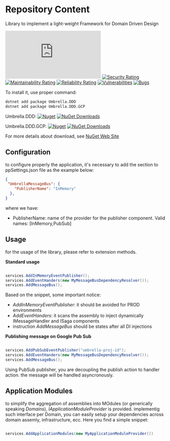 # Repository Content
Library to implement a light-weight Framework for Domain Driven Design

[![Build Status](https://garaproject.visualstudio.com/UmbrellaFramework/_apis/build/status/Umbrella.DDD?branchName=main)](https://garaproject.visualstudio.com/UmbrellaFramework/_build/latest?definitionId=80&branchName=main)
[![Security Rating](https://sonarcloud.io/api/project_badges/measure?project=Umbrella.DDD&metric=security_rating)](https://sonarcloud.io/summary/new_code?id=Umbrella.DDD)
[![Maintainability Rating](https://sonarcloud.io/api/project_badges/measure?project=Umbrella.DDD&metric=sqale_rating)](https://sonarcloud.io/summary/new_code?id=Umbrella.DDD)
[![Reliability Rating](https://sonarcloud.io/api/project_badges/measure?project=Umbrella.DDD&metric=reliability_rating)](https://sonarcloud.io/summary/new_code?id=Umbrella.DDD)
[![Vulnerabilities](https://sonarcloud.io/api/project_badges/measure?project=Umbrella.DDD&metric=vulnerabilities)](https://sonarcloud.io/summary/new_code?id=Umbrella.DDD)
[![Bugs](https://sonarcloud.io/api/project_badges/measure?project=Umbrella.DDD&metric=bugs)](https://sonarcloud.io/summary/new_code?id=Umbrella.DDD)


To install it, use proper command:

```bat
dotnet add package Umbrella.DDD
dotnet add package Umbrella.DDD.GCP
```

Umbrella.DDD:
[![Nuget](https://img.shields.io/nuget/v/Umbrella.DDD.svg?style=plastic)](https://www.nuget.org/packages/Umbrella.DDD/)
[![NuGet Downloads](https://img.shields.io/nuget/dt/Umbrella.DDD.svg)](https://www.nuget.org/packages/Umbrella.DDD/)

Umbrella.DDD.GCP:
[![Nuget](https://img.shields.io/nuget/v/Umbrella.DDD.GCP.svg?style=plastic)](https://www.nuget.org/packages/Umbrella.DDD.GCP/)
[![NuGet Downloads](https://img.shields.io/nuget/dt/Umbrella.DDD.GCP.svg)](https://www.nuget.org/packages/Umbrella.DDD.GCP/)


For more details about download, see [NuGet Web Site](https://www.nuget.org/packages/Umbrella.DDD/)

## Configuration

to configure properly the application, it's necessary to add the section to ppSettings.json file as the example below:

```json
{
 "UmbrellaMessageBus": {
    "PublisherName": "InMemory"
  },
}
```

where we have:

- PublisherName: name of the provider for the publisher component. Valid names: [InMemory,PubSub]

## Usage

for the usage of the library, please refer to extension methods.

<b>Standard usage</b>

```c#

services.AddInMemoryEventPublisher();
services.AddEventHanders(new MyMessageBusDependencyResolver());
services.AddMessageBus();

```

Based on the snippet, some important notice:
- _AddInMemoryEventPublisher_: it should be avoided for PROD environments
- _AddEventHanders_: it scans the assembly to inject dynamically IMessageHandler and ISaga components
- instruction _AddMessageBus_ should be states after all DI injections

<b>Publishing message on Google Pub Sub</b>

```c#

services.AddPubSubEventPublisher("umbrella-proj-id");
services.AddEventHanders(new MyMessageBusDependencyResolver());
services.AddMessageBus();

```

Using PubSub publisher, you are decoupling the publish action to handler action.
the message will be handled asyncronously.

## Application Modules
to simplify the aggregation of assemblies into MOdules (or generically speaking _Domains_), _IApplicationModuleProvider_ is provided.
implementig such interface per Domain, you can easily setup your dependencies across domain assemly, infrastructure, ecc.
Here you find a simple snippet:

```c#

services.AddApplicationModules(new MyApplicationModuleProvider())

```

